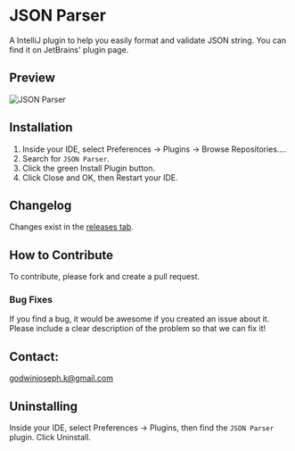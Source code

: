 # JSON Parser

A IntelliJ plugin to help you easily format and validate JSON string. You can find it on JetBrains' plugin page.

## Preview

![JSON Parser](https://gitlab.com/godwinjoseph/JSONParser/blob/master/Screenshots/Capture1.PNG)

## Installation

1. Inside your IDE, select Preferences -> Plugins -> Browse Repositories....
2. Search for `JSON Parser`.
3. Click the green Install Plugin button.
4. Click Close and OK, then Restart your IDE.

## Changelog

Changes exist in the [releases tab](https://gitlab.com/godwinjoseph/JSONParser/tags).

## How to Contribute

To contribute, please fork and create a pull request.

### Bug Fixes

If you find a bug, it would be awesome if you created an issue about it. Please include a clear description of the problem so that we can fix it!

## Contact:
godwinjoseph.k@gmail.com

## Uninstalling

Inside your IDE, select Preferences -> Plugins, then find the `JSON Parser` plugin. Click Uninstall.
